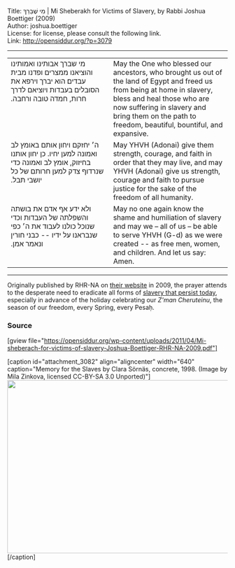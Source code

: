 <html>
<head></head>
<body>
Title: מִי שֶׁבֵּרַךְ | Mi Sheberakh for Victims of Slavery, by Rabbi Joshua Boettiger (2009)<br />
Author: joshua.boettiger<br />
License: for license, please consult the following link.<br />
Link: <a href="http://opensiddur.org/?p=3079">http://opensiddur.org/?p=3079</a>
<p />
<hr />

<table style="margin-left: auto;margin-right: auto;">
<tbody>
<tr>
<td style="vertical-align:top;" width="46%">
<div class="liturgy"><span lang="he">
מי שברך אבותינו ואמותינו 
והוציאנו ממצרים 
ופדנו מבית עבדים׃
 הוא יברך וירפא את הסובלים בעבדות
 ויוציאם לדרך חרות, 
חמדה טובה ורחבה.‏
</span></div></td>
 
<td style="vertical-align:top;" width="53%"><div class="english">
May the One who blessed our ancestors, 
who brought us out of the land of Egypt 
and freed us from being at home in slavery, 
bless and heal those who are now suffering in slavery 
and bring them on the path to freedom, 
beautiful, bountiful, and expansive.
</td>
</tr>


<tr>
<td style="vertical-align:top;" width="46%">
<div class="liturgy"><span lang="he">
ה׳ יחזקם ויחון אותם באומץ לב ואמונה 
למען יחיו.
 כן יחון אותנו בחיזוק, אומץ לב ואמונה 
כדי שנרדוף צדק 
למען חרותם 
של כל יושבי תבל.‏
</span></div></td>
 
<td style="vertical-align:top;" width="53%"><div class="english">
May YHVH (Adonai) give them strength, courage, and faith 
in order that they may live, 
and may YHVH (Adonai) give us strength, courage and faith 
to pursue justice 
for the sake of the freedom 
of all humanity.
</td>
</tr>


<tr>
<td style="vertical-align:top;" width="46%">
<div class="liturgy"><span lang="he">
ולא ידע אף אדם את בושתה והשפלתה של העבדות
 וכדי שנוכל כולנו לעבוד את ה׳ 
כפי שנבראנו על ידיו --
 כבני חורין 
ונאמר אמן.‏
</span></div></td>
 
<td style="vertical-align:top;" width="53%"><div class="english">
May no one again know the shame and humiliation of slavery 
and may we – all of us – be able to serve YHVH (G-d) 
as we were created --
as free men, women, and children. 
And let us say: Amen.
</td>
</tr>
</tbody></table>

<hr />

Originally published by RHR-NA on <a href="http://web.archive.org/web/20111104105809/http://www.rhr-na.org/documents/Misheberach-for-victims-slavery.pdf">their website</a> in 2009, the prayer attends to the desperate need to eradicate all forms of <a href="http://web.archive.org/web/20120104154440/http://www.rhr-na.org/resources/holidays/passover.html">slavery that persist today</a>, especially in advance of the holiday celebrating our <em>Z'man Cheruteinu</em>, the season of our freedom, every Spring, every Pesaḥ. 

<h3>Source</h3>

[gview file="https://opensiddur.org/wp-content/uploads/2011/04/Mi-sheberach-for-victims-of-slavery-Joshua-Boettiger-RHR-NA-2009.pdf"]

[caption id="attachment_3082" align="aligncenter" width="640" caption="Memory for the Slaves by Clara Sörnäs, concrete, 1998. (Image by Mila Zinkova, licensed CC-BY-SA 3.0 Unported)"]<a href="https://secure.wikimedia.org/wikipedia/en/wiki/File:Monument_to_slaves_in_Zanzibar_.jpg"><img src="https://opensiddur.org/wp-content/uploads/2011/04/Monument_to_slaves_in_Zanzibar_-1024x634.jpg" alt="" title="Memory for the Slaves" width="640" height="396" class="size-large wp-image-3082" /></a>[/caption]
</body>
</html>